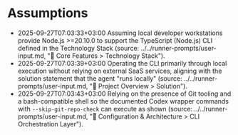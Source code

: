 # Assumptions

- 2025-09-27T07:03:33+03:00 Assuming local developer workstations provide Node.js >=20.10.0 to support the TypeScript (Node.js) CLI defined in the Technology Stack (source: ../../runner-prompts/user-input.md, "🚀 Core Features > Technology Stack").
- 2025-09-27T07:03:39+03:00 Operating the CLI primarily through local execution without relying on external SaaS services, aligning with the solution statement that the agent "runs locally" (source: ../../runner-prompts/user-input.md, "🎯 Project Overview > Solution").
- 2025-09-27T07:03:43+03:00 Relying on the presence of Git tooling and a bash-compatible shell so the documented Codex wrapper commands with `--skip-git-repo-check` can execute as shown (source: ../../runner-prompts/user-input.md, "🔧 Configuration & Architecture > CLI Orchestration Layer").
